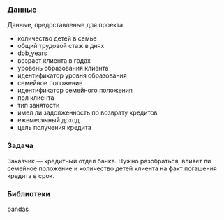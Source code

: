 

### Данные
Данные, предоставленые для проекта:
- количество детей в семье 
- общий трудовой стаж в днях 
- dob_years 
- возраст клиента в годах 
- уровень образования клиента 
- идентификатор уровня образования 
- семейное положение 
- идентификатор семейного положения 
- пол клиента 
- тип занятости 
- имел ли задолженность по возврату кредитов 
- ежемесячный доход 
- цель получения кредита

### Задача
Заказчик — кредитный отдел банка. Нужно разобраться, влияет ли семейное положение и количество детей клиента на факт погашения кредита в срок.

### Библиотеки
pandas


